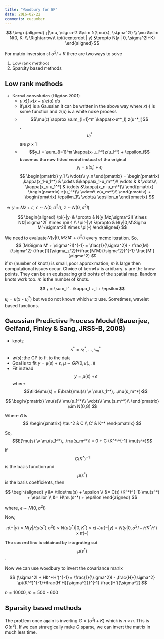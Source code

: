 ```yaml
---
title: "Woodbury for GP"
date: 2016-02-22
comments: cucumber
---
```


$$
\begin{aligned}
  y|\mu, \sigma^2 &\sim N(\mu(x), \sigma^2I) \\
  \mu &\sim N(0, K) \\
  \Rightarrow\\
  \pi(\centerdot | y) &\propto N(y | 0, \sigma^2I+K)
\end{aligned}
$$

For matrix inversion of $\sigma^2I+K$ there are two ways to solve

1. Low rank methods
2. Sparsity based methods

## Low rank methods

  - Kernel convolution (Higdon 2001)
      - $\mu(x) \int~\kappa(x-u)z(u)~du$
      - if $\mu(x)$ is a Gaussian it can be written in the above way where $\kappa(\cdot)$ is some function and $z(u)$ is a white noise process.
      - $$\mu(x) \approx \sum_{l=1}^m \kappa(x-u^*_l) z(u^*_l)$$, $$u_l^*$$ are $p\times 1$
      - $$y_i = \sum_{l=1}^m \kappa(x-u_l^*)z(u_l^*) + \epsilon_i$$ becomes the new fitted model instead of the original $$y_i = \mu(x_i) + \epsilon_i$$
$$
\begin{pmatrix}
  y_1 \\
  \vdots\\
  y_n
\end{pmatrix}
=
\begin{pmatrix}
  \kappa(x_1-u_1^*) & \cdots &\kappa(x_1-u_m^*)\\
  \vdots & & \vdots\\
  \kappa(x_n-u_1^*) & \cdots &\kappa(x_n-u_m^*)\\
\end{pmatrix}
\begin{pmatrix}
  z(u_1^*)\\
  \vdots\\
  z(u_m^*)\\
\end{pmatrix} +
\begin{pmatrix}
  \epsilon_1\\
  \vdots\\
  \epsilon_n
\end{pmatrix}
$$

$\Rightarrow y = Mz + \epsilon$, $\epsilon \sim N(0,\sigma^2I)$, $z\sim N(0,\sigma^2I)$

$$
\begin{aligned}
 \pi(-|y) & \propto & N(y|Mz,\sigma^2I) \times N(z|\sigma^2I) \times \pi(-) \\
 \pi(-|y) &\propto & N(y|0,M\Sigma M'+\sigma^2I) \times \pi(-)
\end{aligned}
$$

We need to evaluate $N(y|0,M\Sigma M'+\sigma^2I)$ every mcmc iteration. 
So, 
$$
  (M\Sigma M' + \sigma^2I)^{-1} = \frac{1}{\sigma^2}I - \frac{M}{\sigma^2} (\frac{1}{\sigma_z^2}I+\frac{M'M}{\sigma^2})^{-1} \frac{M'}{\sigma^2}
$$
if $m$ (number of knots) is small, poor approximation; $m$ is large then computational issues occur. Choice of kernel $\kappa$ is arbitrary.
$u$ are the know points. They can be an equispacing grid points of the spatial map. Random knots work too. $m$ is the number of knots.

$$
  y = \sum_l^L \kappa_l z_l + \epsilon
$$

$\kappa_l = \kappa(x-u_l^*)$ but we do not known which $\kappa$ to use. Sometimes, wavelet based functions.


## Gaussian Predictive Process Model (Bauerjee, Gelfand, Finley & Sang, JRSS-B, 2008)

- knots: $$s^* = s_1^*, ..., s_m^*$$
- $w(s)$: the GP to fit to the data
- Goal is to fit $y=\mu(s)+\epsilon$, $\mu \sim GP(0,\kappa(.,.))$
- Fit instead $$y = \tilde\mu(s) + \epsilon$$ where $$\tilde\mu(s) = E\brak{\mu(s) \v \mu(s_1^*),..\mu(s_m^*)}$$

$$
\begin{pmatrix}
  \mu(s)\\
  \mu(s_1^*)\\
  \vdots\\
  \mu(s_m^*)\\
\end{pmatrix} \sim N(0,G)
$$

Where $G$ is 
$$
\begin{pmatrix}
  \tau^2 & C \\
  C' & K^*
\end{pmatrix}
$$

So, $$E[\mu(s) \v \mu(s_1^*),..\mu(s_m^*)]  =  0 + C (K^*)^{-1} \mu(s^*)$$

if $$C(K^*)^{-1}$$ is the basis function and $$\mu(s^*)$$ is the basis coefficients, then

$$
  \begin{aligned}
    y &= \tilde\mu(s) + \epsilon \\
    &= C(s) (K^*)^{-1} \mu(s^*) + \epsilon \\
    &= H\mu(s^*) + \epsilon
  \end{aligned}
$$

where, $\epsilon \sim N(0,\sigma^2I)$

Now, 

$$
  \pi(-|y) \propto N(y | H\mu(s^*), \sigma^2I) \times N(\mu(s^*)|0,K^*) \times \pi(-)
  \pi(-|y) \propto N(y | 0, \sigma^2I + HK^*H') \times \pi(-)
$$

The second line is obtained by integrating out $$\mu(s^*)$$.

Now we can use woodbury to invert the covariance matrix

$$
  (\sigma^2I + HK^*H')^{-1} = \frac{1}{\sigma^2}I - \frac{H}{\sigma^2} \p{(K^*)^{-1}+\frac{H'H}{\sigma^2}}^{-1} \frac{H'}{\sigma^2}
$$

$n = 10000, m = 500-600$


## Sparsity based methods

The problem once again is inverting $G=(\sigma^2I+K)$ which is $n\times n$. This is $O(n^3)$. If we can strategically make $G$ sparse, we can invert the matrix in much less time.
